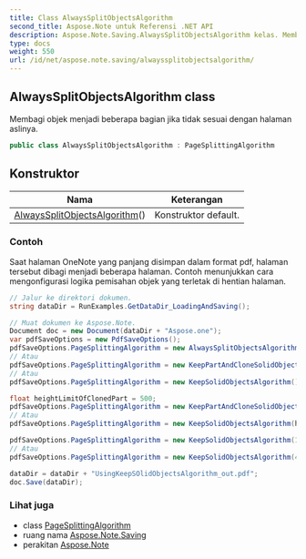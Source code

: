 ```yaml
---
title: Class AlwaysSplitObjectsAlgorithm
second_title: Aspose.Note untuk Referensi .NET API
description: Aspose.Note.Saving.AlwaysSplitObjectsAlgorithm kelas. Membagi objek menjadi beberapa bagian jika tidak sesuai dengan halaman aslinya.
type: docs
weight: 550
url: /id/net/aspose.note.saving/alwayssplitobjectsalgorithm/
---
```

## AlwaysSplitObjectsAlgorithm class

Membagi objek menjadi beberapa bagian jika tidak sesuai dengan halaman aslinya.

```csharp
public class AlwaysSplitObjectsAlgorithm : PageSplittingAlgorithm
```

## Konstruktor

| Nama | Keterangan |
| --- | --- |
| [AlwaysSplitObjectsAlgorithm](alwayssplitobjectsalgorithm/)() | Konstruktor default. |

### Contoh

Saat halaman OneNote yang panjang disimpan dalam format pdf, halaman tersebut dibagi menjadi beberapa halaman. Contoh menunjukkan cara mengonfigurasi logika pemisahan objek yang terletak di hentian halaman.

```csharp
// Jalur ke direktori dokumen.
string dataDir = RunExamples.GetDataDir_LoadingAndSaving();

// Muat dokumen ke Aspose.Note.
Document doc = new Document(dataDir + "Aspose.one");
var pdfSaveOptions = new PdfSaveOptions();
pdfSaveOptions.PageSplittingAlgorithm = new AlwaysSplitObjectsAlgorithm();
// Atau
pdfSaveOptions.PageSplittingAlgorithm = new KeepPartAndCloneSolidObjectToNextPageAlgorithm();
// Atau
pdfSaveOptions.PageSplittingAlgorithm = new KeepSolidObjectsAlgorithm();

float heightLimitOfClonedPart = 500;
pdfSaveOptions.PageSplittingAlgorithm = new KeepPartAndCloneSolidObjectToNextPageAlgorithm(heightLimitOfClonedPart);
// Atau
pdfSaveOptions.PageSplittingAlgorithm = new KeepSolidObjectsAlgorithm(heightLimitOfClonedPart);

pdfSaveOptions.PageSplittingAlgorithm = new KeepSolidObjectsAlgorithm(100);
// Atau
pdfSaveOptions.PageSplittingAlgorithm = new KeepSolidObjectsAlgorithm(400);

dataDir = dataDir + "UsingKeepSOlidObjectsAlgorithm_out.pdf";
doc.Save(dataDir);
```

### Lihat juga

* class [PageSplittingAlgorithm](../pagesplittingalgorithm/)
* ruang nama [Aspose.Note.Saving](../../aspose.note.saving/)
* perakitan [Aspose.Note](../../)


